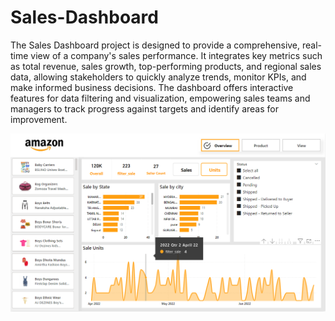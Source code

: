 # Sales-Dashboard
The Sales Dashboard project is designed to provide a comprehensive, real-time view of a company's sales performance. It integrates key metrics such as total revenue, sales growth, top-performing products, and regional sales data, allowing stakeholders to quickly analyze trends, monitor KPIs, and make informed business decisions. The dashboard offers interactive features for data filtering and visualization, empowering sales teams and managers to track progress against targets and identify areas for improvement.

<img width="1700" alt="Dashboard snapshort" src="1.png">
